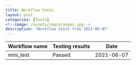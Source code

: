 ```yaml
---
title: Workflow tests
layout: post
categories: [Tests]
<!--image: /assets/img/oranges.jpg-->
description: "Workflow tests from 2021-06-07"
---
```


| Workflow name | Testing results | Date |
| ------------- | --------------- | ---- |
| mini_test | Passed | 2021-06-07 |

